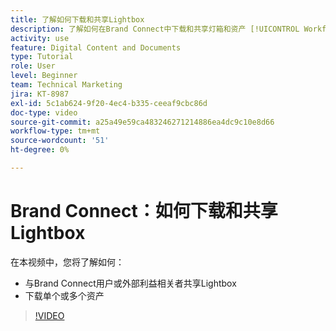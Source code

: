 ```yaml
---
title: 了解如何下载和共享Lightbox
description: 了解如何在Brand Connect中下载和共享灯箱和资产 [!UICONTROL Workfront DAM].
activity: use
feature: Digital Content and Documents
type: Tutorial
role: User
level: Beginner
team: Technical Marketing
jira: KT-8987
exl-id: 5c1ab624-9f20-4ec4-b335-ceeaf9cbc86d
doc-type: video
source-git-commit: a25a49e59ca483246271214886ea4dc9c10e8d66
workflow-type: tm+mt
source-wordcount: '51'
ht-degree: 0%

---
```


# Brand Connect：如何下载和共享Lightbox

在本视频中，您将了解如何：

* 与Brand Connect用户或外部利益相关者共享Lightbox
* 下载单个或多个资产

>[!VIDEO](https://video.tv.adobe.com/v/335249/?quality=12&learn=on)
